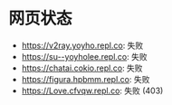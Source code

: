 # 网页状态
- https://v2ray.yoyho.repl.co: 失败
- https://su--yoyholee.repl.co: 失败
- https://chatai.cokio.repl.co: 失败
- https://figura.hpbmm.repl.co: 失败
- https://Love.cfvqw.repl.co: 失败 (403)
